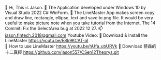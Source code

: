 👋 Hi, This is Jason.
👀 The Application developed under Windows 10 by Visual Studo 2022  C# WinForm.
💞️ The LineMaster App makes screen copy and draw line, rectangle, ellipse, text and save to png file. 
    It would be very useful to make picture note when you take tutorial from the Internet. The 14 Commit: Fix the SelectArea bug at 2022 12 27.
📫 jason.fintech.2018@gmail.com
Youtube Video: 
👀 Download & Install the LineMaster  https://youtu.be/E8k9KCAT-aI  
👀 How to use LineMaster https://youtu.be/hUfa_ubURVk
👀 Download 蔡森的十二真經 https://github.com/jason557/CSen12Theorys.git

